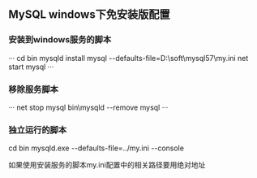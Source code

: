 ## MySQL windows下免安装版配置

### 安装到windows服务的脚本 
···
cd bin
mysqld install mysql --defaults-file=D:\soft\mysql57\my.ini
net start mysql
···

### 移除服务脚本 
···
net stop mysql
bin\mysqld --remove mysql
···

### 独立运行的脚本  
cd bin
mysqld.exe  --defaults-file=../my.ini --console


如果使用安装服务的脚本my.ini配置中的相关路径要用绝对地址
